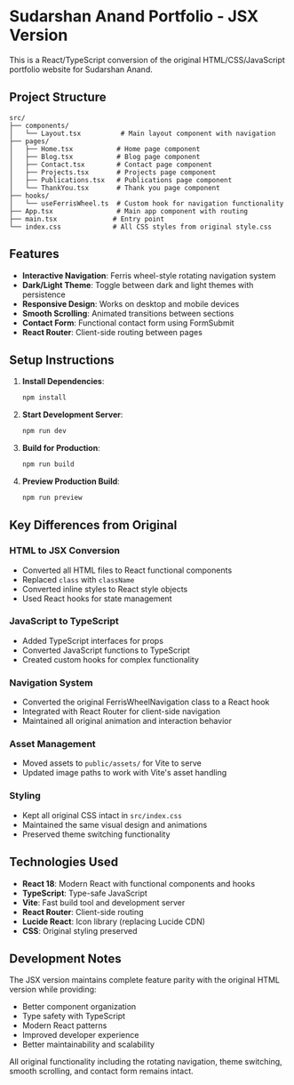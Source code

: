 # Sudarshan Anand Portfolio - JSX Version

This is a React/TypeScript conversion of the original HTML/CSS/JavaScript portfolio website for Sudarshan Anand.

## Project Structure

```
src/
├── components/
│   └── Layout.tsx          # Main layout component with navigation
├── pages/
│   ├── Home.tsx           # Home page component
│   ├── Blog.tsx           # Blog page component
│   ├── Contact.tsx        # Contact page component
│   ├── Projects.tsx       # Projects page component
│   ├── Publications.tsx   # Publications page component
│   └── ThankYou.tsx       # Thank you page component
├── hooks/
│   └── useFerrisWheel.ts  # Custom hook for navigation functionality
├── App.tsx                # Main app component with routing
├── main.tsx              # Entry point
└── index.css             # All CSS styles from original style.css
```

## Features

- **Interactive Navigation**: Ferris wheel-style rotating navigation system
- **Dark/Light Theme**: Toggle between dark and light themes with persistence
- **Responsive Design**: Works on desktop and mobile devices
- **Smooth Scrolling**: Animated transitions between sections
- **Contact Form**: Functional contact form using FormSubmit
- **React Router**: Client-side routing between pages

## Setup Instructions

1. **Install Dependencies**:
   ```bash
   npm install
   ```

2. **Start Development Server**:
   ```bash
   npm run dev
   ```

3. **Build for Production**:
   ```bash
   npm run build
   ```

4. **Preview Production Build**:
   ```bash
   npm run preview
   ```

## Key Differences from Original

### HTML to JSX Conversion
- Converted all HTML files to React functional components
- Replaced `class` with `className`
- Converted inline styles to React style objects
- Used React hooks for state management

### JavaScript to TypeScript
- Added TypeScript interfaces for props
- Converted JavaScript functions to TypeScript
- Created custom hooks for complex functionality

### Navigation System
- Converted the original FerrisWheelNavigation class to a React hook
- Integrated with React Router for client-side navigation
- Maintained all original animation and interaction behavior

### Asset Management
- Moved assets to `public/assets/` for Vite to serve
- Updated image paths to work with Vite's asset handling

### Styling
- Kept all original CSS intact in `src/index.css`
- Maintained the same visual design and animations
- Preserved theme switching functionality

## Technologies Used

- **React 18**: Modern React with functional components and hooks
- **TypeScript**: Type-safe JavaScript
- **Vite**: Fast build tool and development server
- **React Router**: Client-side routing
- **Lucide React**: Icon library (replacing Lucide CDN)
- **CSS**: Original styling preserved

## Development Notes

The JSX version maintains complete feature parity with the original HTML version while providing:
- Better component organization
- Type safety with TypeScript
- Modern React patterns
- Improved developer experience
- Better maintainability and scalability

All original functionality including the rotating navigation, theme switching, smooth scrolling, and contact form remains intact.

